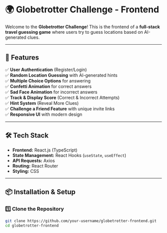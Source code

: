 # 🌍 Globetrotter Challenge - Frontend

Welcome to the **Globetrotter Challenge**! This is the frontend of a **full-stack travel guessing game** where users try to guess locations based on AI-generated clues.  

---

## 🚀 Features
✅ **User Authentication** (Register/Login)  
✅ **Random Location Guessing** with AI-generated hints  
✅ **Multiple Choice Options** for answering  
✅ **Confetti Animation** for correct answers  
✅ **Sad Face Animation** for incorrect answers  
✅ **Track & Display Score** (Correct & Incorrect Attempts)  
✅ **Hint System** (Reveal More Clues)  
✅ **Challenge a Friend Feature** with unique invite links  
✅ **Responsive UI** with modern design  

---

## 🛠️ Tech Stack
- **Frontend:** React.js (TypeScript)  
- **State Management:** React Hooks (`useState`, `useEffect`)  
- **API Requests:** Axios  
- **Routing:** React Router  
- **Styling:** CSS  

---

## 📦 Installation & Setup

### 1️⃣ Clone the Repository
```sh
git clone https://github.com/your-username/globetrotter-frontend.git
cd globetrotter-frontend